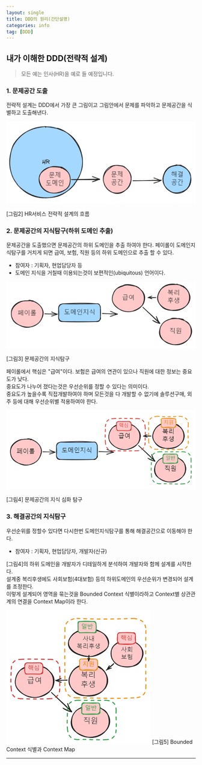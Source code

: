 ```yaml
---
layout: single
title: DDD의 원리(간단설명)
categories: info
tag: [DDD]
---
```




## 내가 이해한 DDD(전략적 설계)

> 모든 예는 인사(HR)을 예로 들 예정입니다.  
 


### **1. 문제공간 도출**  
전략적 설계는 DDD에서 가장 큰 그림이고 
그림안에서 문제를 파악하고 문제공간을 식별하고 도출해낸다.

<img src="/images/etc/img_1.png" alt="전략적 설계의 흐름">

[그림2] HR서비스 전략적 설계의 흐름

### **2. 문제공간의 지식탐구(하위 도메인 추출)**  
문제공간을 도출했으면 문제공간의 하위 도메인을 추출 하여야 한다.
페이롤이 도메인지식탐구를 거치게 되면 급여, 보험, 직원 등의 하위 도메인으로 추출 할 수 있다.
* 참여자 : 기획자, 현업담당자 등
* 도메인 지식을 거칠때 이용되는것이 보편적인(ubiquitous) 언어이다.

<img src="/images/etc/img_4.png" alt="하위도메인">  

[그림3] 문제공간의 지식탐구

페이롤에서 핵심은 "급여"이다. 보험은 급여의 연관이 있으나 직원에 대한 정보는 중요도가 낮다.  
중요도가 나누어 졌다는것은 우선순위를 정할 수 있다는 의미이다.  
중요도가 높을수록 직접개발하여야 하며 모든것을 다 개발할 수 없기에 솔루션구매, 외주 등에 대해 우선순위별 적용하여야 한다.

<img src="/images/etc/img_5.png" alt="하위도메인">

[그림4] 문제공간의 지식 심화 탐구

### **3. 해결공간의 지식탐구**  
우선순위를 정할수 있다면 다시한번 도메인지식탐구를 통해 해결공간으로 이동해야 한다.
* 참여자 : 기획자, 현업담당자, 개발자(신규)  

[그림4]의 하위 도메인을 개발자가 디테일하게 분석하여 개발자와 함께 설계를 시작한다.  
설계중 복리후생에도 사회보험(4대보험) 등의 하위도메인의 우선순위가 변경되어 설계를 조정한다.  
이렇게 설계되어 영역을 묶는것을 Bounded Context 식별이라하고 Context별 상관관계의 연결을 Context Map이라 한다.  

<img src="/images/etc/img_6.png" alt="Bounded Context">  
[그림5] Bounded Context 식별과 Context Map 


<hr/>


[//]: # (### 2. 전술적&#40;Building Block&#41; 설계)

[//]: # (복잡한 문제영역을 해결하기 위해 풍부한 도메인 모델을 해결하기 위한 방법   )

[//]: # (모든 문제를 전술적으로 다루는건 불가능&#40;한정된 resource&#41;  )

[//]: # (도출된 문제에 대한 전술적인 설계)



